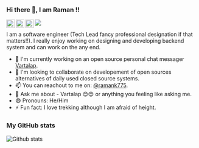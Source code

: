 ### Hi there 👋, I am Raman !!

<a href="https://twitter.com/ramank775">
  <img align="left" alt="Raman | Twitter" width="22px" src="https://cdn.jsdelivr.net/npm/simple-icons@v3/icons/twitter.svg" />
</a>
<a href="https://www.linkedin.com/in/ramank775/">
  <img align="left" alt="Raman | LinkedIn" width="22px" src="https://cdn.jsdelivr.net/npm/simple-icons@v3/icons/linkedin.svg" />
</a>
<a href="https://t.me/ramank775">
  <img align="left" alt="Raman | Telegram" width="22px" src="https://cdn.jsdelivr.net/npm/simple-icons@v3/icons/telegram.svg" />
</a>

![](https://visitor-badge.glitch.me/badge?page_id=ramank775.ramank775)

I am a software engineer (Tech Lead fancy professional designation if that matters!!). I really enjoy working on designing and developing backend system and can work on the any end.

- 🔭 I'm currently working on an open source personal chat messager [Vartalap](https://play.google.com/store/apps/details?id=com.one9x.vartalap).
- 👯 I'm looking to collaborate on developement of open sources alternatives of daily used closed source systems.
- 📫 You can reachout to me on: [@ramank775](https://twitter.com/@ramank775).
- 💬 Ask me about - Vartalap 😊😊 or anything you feeling like asking me.
- 😄 Pronouns: He/Him
- ⚡ Fun fact: I love trekking although I am afraid of height.

### My GitHub stats
![Github stats](https://github-readme-stats.vercel.app/api?username=ramank775&show_icons=true)
